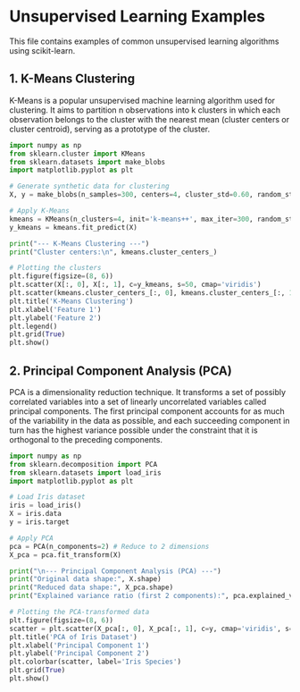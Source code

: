 # Unsupervised Learning Examples

This file contains examples of common unsupervised learning algorithms using scikit-learn.

## 1. K-Means Clustering

K-Means is a popular unsupervised machine learning algorithm used for clustering. It aims to partition n observations into k clusters in which each observation belongs to the cluster with the nearest mean (cluster centers or cluster centroid), serving as a prototype of the cluster.

```python
import numpy as np
from sklearn.cluster import KMeans
from sklearn.datasets import make_blobs
import matplotlib.pyplot as plt

# Generate synthetic data for clustering
X, y = make_blobs(n_samples=300, centers=4, cluster_std=0.60, random_state=0)

# Apply K-Means
kmeans = KMeans(n_clusters=4, init='k-means++', max_iter=300, random_state=42, n_init=10)
y_kmeans = kmeans.fit_predict(X)

print("--- K-Means Clustering ---")
print("Cluster centers:\n", kmeans.cluster_centers_)

# Plotting the clusters
plt.figure(figsize=(8, 6))
plt.scatter(X[:, 0], X[:, 1], c=y_kmeans, s=50, cmap='viridis')
plt.scatter(kmeans.cluster_centers_[:, 0], kmeans.cluster_centers_[:, 1], s=200, c='red', marker='X', label='Centroids')
plt.title('K-Means Clustering')
plt.xlabel('Feature 1')
plt.ylabel('Feature 2')
plt.legend()
plt.grid(True)
plt.show()
```

## 2. Principal Component Analysis (PCA)

PCA is a dimensionality reduction technique. It transforms a set of possibly correlated variables into a set of linearly uncorrelated variables called principal components. The first principal component accounts for as much of the variability in the data as possible, and each succeeding component in turn has the highest variance possible under the constraint that it is orthogonal to the preceding components.

```python
import numpy as np
from sklearn.decomposition import PCA
from sklearn.datasets import load_iris
import matplotlib.pyplot as plt

# Load Iris dataset
iris = load_iris()
X = iris.data
y = iris.target

# Apply PCA
pca = PCA(n_components=2) # Reduce to 2 dimensions
X_pca = pca.fit_transform(X)

print("\n--- Principal Component Analysis (PCA) ---")
print("Original data shape:", X.shape)
print("Reduced data shape:", X_pca.shape)
print("Explained variance ratio (first 2 components):", pca.explained_variance_ratio_)

# Plotting the PCA-transformed data
plt.figure(figsize=(8, 6))
scatter = plt.scatter(X_pca[:, 0], X_pca[:, 1], c=y, cmap='viridis', s=50)
plt.title('PCA of Iris Dataset')
plt.xlabel('Principal Component 1')
plt.ylabel('Principal Component 2')
plt.colorbar(scatter, label='Iris Species')
plt.grid(True)
plt.show()
```
